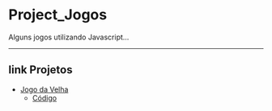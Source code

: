 # Project_Jogos

<p>Alguns jogos utilizando Javascript...</p>

---

## link Projetos

- [Jogo da Velha](https://patrickcaramico.github.io/Project_Games/Jogo-da-Velha/index.html)
  - [Código](https://github.com/PatrickCaramico/Project_Games/tree/main/Jogo-da-Velha) 
